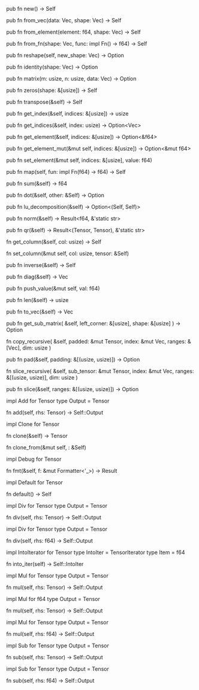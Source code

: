 pub fn new() -> Self

pub fn from_vec(data: Vec<f64>, shape: Vec<usize>) -> Self

pub fn from_element(element: f64, shape: Vec<usize>) -> Self

pub fn from_fn(shape: Vec<usize>, func: impl Fn() -> f64) -> Self

pub fn reshape(self, new_shape: Vec<usize>) -> Option<Self>

pub fn identity(shape: Vec<usize>) -> Option<Self>

pub fn matrix(m: usize, n: usize, data: Vec<f64>) -> Option<Self>

pub fn zeros(shape: &[usize]) -> Self

pub fn transpose(&self) -> Self

pub fn get_index(&self, indices: &[usize]) -> usize

pub fn get_indices(&self, index: usize) -> Option<Vec<usize>>

pub fn get_element(&self, indices: &[usize]) -> Option<&f64>

pub fn get_element_mut(&mut self, indices: &[usize]) -> Option<&mut f64>

pub fn set_element(&mut self, indices: &[usize], value: f64)

pub fn map(self, fun: impl Fn(f64) -> f64) -> Self

pub fn sum(&self) -> f64

pub fn dot(&self, other: &Self) -> Option<Self>

pub fn lu_decomposition(&self) -> Option<(Self, Self)>

pub fn norm(&self) -> Result<f64, &'static str>

pub fn qr(&self) -> Result<(Tensor, Tensor), &'static str>

fn get_column(&self, col: usize) -> Self

fn set_column(&mut self, col: usize, tensor: &Self)

pub fn inverse(&self) -> Self

pub fn diag(&self) -> Vec<f64>

pub fn push_value(&mut self, val: f64)

pub fn len(&self) -> usize

pub fn to_vec(&self) -> Vec<f64>

pub fn get_sub_matrix(
    &self,
    left_corner: &[usize],
    shape: &[usize]
) -> Option<Self>

fn copy_recursive(
    &self,
    padded: &mut Tensor,
    index: &mut Vec<usize>,
    ranges: &[Vec<usize>],
    dim: usize
)

pub fn pad(&self, padding: &[(usize, usize)]) -> Option<Self>

fn slice_recursive(
    &self,
    sub_tensor: &mut Tensor,
    index: &mut Vec<usize>,
    ranges: &[(usize, usize)],
    dim: usize
)

pub fn slice(&self, ranges: &[(usize, usize)]) -> Option<Self>


impl Add<Tensor> for Tensor
type Output = Tensor

fn add(self, rhs: Tensor) -> Self::Output

impl Clone for Tensor

fn clone(&self) -> Tensor

fn clone_from(&mut self, : &Self)

impl Debug for Tensor

fn fmt(&self, f: &mut Formatter<'_>) -> Result

impl Default for Tensor

fn default() -> Self

impl Div<Tensor> for Tensor
type Output = Tensor

fn div(self, rhs: Tensor) -> Self::Output

impl Div<f64> for Tensor
type Output = Tensor

fn div(self, rhs: f64) -> Self::Output

impl IntoIterator for Tensor
type IntoIter = TensorIterator
type Item = f64

fn into_iter(self) -> Self::IntoIter

impl Mul<Tensor> for Tensor
type Output = Tensor

fn mul(self, rhs: Tensor) -> Self::Output

impl Mul<Tensor> for f64
type Output = Tensor

fn mul(self, rhs: Tensor) -> Self::Output

impl Mul<f64> for Tensor
type Output = Tensor

fn mul(self, rhs: f64) -> Self::Output

impl Sub<Tensor> for Tensor
type Output = Tensor

fn sub(self, rhs: Tensor) -> Self::Output

impl Sub<f64> for Tensor
type Output = Tensor

fn sub(self, rhs: f64) -> Self::Output
